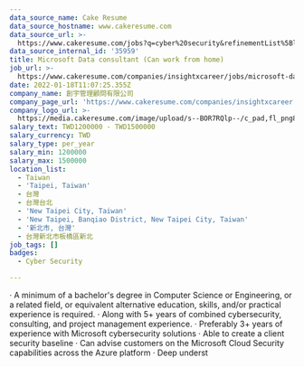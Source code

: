 ```yaml
---
data_source_name: Cake Resume
data_source_hostname: www.cakeresume.com
data_source_url: >-
  https://www.cakeresume.com/jobs?q=cyber%20security&refinementList%5Blang_name%5D%5B0%5D=English&refinementList%5Bsalary_type%5D=per_year&range%5Bsalary_range%5D%5Bmin%5D=1000000
data_source_internal_id: '35959'
title: Microsoft Data consultant (Can work from home)
job_url: >-
  https://www.cakeresume.com/companies/insightxcareer/jobs/microsoft-data-consultant-can-work-from-home
date: 2022-01-18T11:07:25.355Z
company_name: 創宇管理顧問有限公司
company_page_url: 'https://www.cakeresume.com/companies/insightxcareer'
company_logo_url: >-
  https://media.cakeresume.com/image/upload/s--BOR7RQlp--/c_pad,fl_png8,h_200,w_200/v1608720768/owr01eadqucxcrm2bm1h.png
salary_text: TWD1200000 - TWD1500000
salary_currency: TWD
salary_type: per_year
salary_min: 1200000
salary_max: 1500000
location_list:
  - Taiwan
  - 'Taipei, Taiwan'
  - 台灣
  - 台灣台北
  - 'New Taipei City, Taiwan'
  - 'New Taipei, Banqiao District, New Taipei City, Taiwan'
  - '新北市, 台灣'
  - 台灣新北市板橋區新北
job_tags: []
badges:
  - Cyber Security

---
```


· A minimum of a bachelor's degree in Computer Science or Engineering, or a related field, or equivalent alternative education, skills, and/or practical experience is required. · Along with 5+ years of combined cybersecurity, consulting, and project management experience. · Preferably 3+ years of experience with Microsoft cybersecurity solutions · Able to create a client security baseline · Can advise customers on the Microsoft Cloud Security capabilities across the Azure platform · Deep underst
